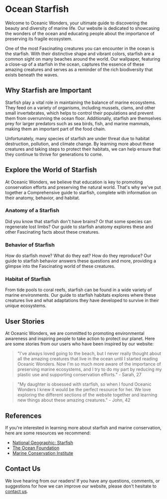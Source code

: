 <!--
Write me content for website with wallpaper which alt text is:

"A close-up of a starfish in the ocean"

The name/title of the page should not be 1:1 copy of the alt text but rather a real content of the website which is using this wallpaper.

- Use markdown format
- Start with the heading
- The content should look like a real website
- Include real sections like references, contact, user stories, etc. use things relevant to the page purpose.
- Feel free to use structure like headings, bullets, numbering, blockquotes, paragraphs, horizontal lines, etc.
- You can use formatting like bold or _italic_
- You can include UTF-8 emojis
- Links should be only #hash anchors (and you can refer to the document itself)
- Do not include images
-->

<!--font:Montserrat-->

# Ocean Starfish

Welcome to Oceanic Wonders, your ultimate guide to discovering the beauty and diversity of marine life. Our website is dedicated to showcasing the wonders of the ocean and educating people about the importance of preserving its fragile ecosystem.

One of the most Fas<wbr>ci<wbr>na<wbr>ting creatures you can encounter in the ocean is the starfish. With their distinctive shape and vibrant colors, starfish are a common sight on many beaches around the world. Our wallpaper, featuring a close-up of a starfish in the ocean, captures the essence of these amazing creatures and serves as a reminder of the rich biodiversity that exists beneath the waves.

## Why Starfish are Important

Starfish play a vital role in maintaining the balance of marine ecosystems. They feed on a variety of organisms, including mussels, clams, and other small invertebrates, which helps to control their populations and prevent them from overrunning the ocean floor. Additionally, starfish are themselves prey for larger predators such as sea birds, fish, and marine mammals, making them an important part of the food chain.

Unfortunately, many species of starfish are under threat due to habitat destruction, pollution, and climate change. By learning more about these creatures and taking steps to protect their habitats, we can help ensure that they continue to thrive for generations to come.

## Explore the World of Starfish

At Oceanic Wonders, we believe that education is key to promoting conservation efforts and preserving the natural world. That's why we've put together a Com<wbr>pre<wbr>hen<wbr>sive guide to starfish, complete with information on their anatomy, behavior, and habitat.

### Anatomy of a Starfish

Did you know that starfish don't have brains? Or that some species can regenerate lost limbs? Our guide to starfish anatomy explores these and other Fas<wbr>ci<wbr>na<wbr>ting facts about these creatures.

### Behavior of Starfish

How do starfish move? What do they eat? How do they reproduce? Our guide to starfish behavior answers these questions and more, providing a glimpse into the Fas<wbr>ci<wbr>na<wbr>ting world of these creatures.

### Habitat of Starfish

From tide pools to coral reefs, starfish can be found in a wide variety of marine environments. Our guide to starfish habitats explores where these creatures live and what adaptations they have developed to survive in their unique ecosystems.

## User Stories

At Oceanic Wonders, we are committed to promoting environmental awareness and inspiring people to take action to protect our planet. Here are some stories from our users who have been inspired by our website:

> "I've always loved going to the beach, but I never really thought about all the amazing creatures that live in the ocean until I started reading Oceanic Wonders. Now I'm so much more aware of the importance of preserving marine ecosystems, and I try to do my part by reducing my plastic use and supporting conservation efforts." - Sarah, 27

> "My daughter is obsessed with starfish, so when I found Oceanic Wonders I knew it would be the perfect resource for her. We love exploring the different sections of the website together and learning new things about these amazing creatures." - John, 42

## References

If you're interested in learning more about starfish and marine conservation, here are some resources we recommend:

-   [National Geographic: Starfish](#)
-   [The Ocean Foundation](#)
-   [Marine Conservation Institute](#)

## Contact Us

We love hearing from our readers! If you have any questions, comments, or suggestions for how we can improve our website, please don't hesitate to [contact us](#).
